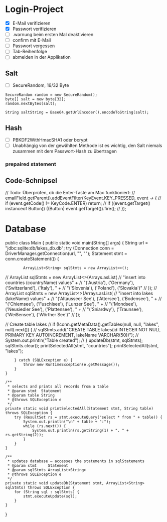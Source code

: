 # Login-Project

- [x] E-Mail verifizieren
- [x] Passwort verifizieren
- [ ] .warnung beim ersten Mal deaktivieren
- [ ] confirm mit E-Mail
- [ ] Passwort vergessen
- [ ] Tab-Reihenfolge
- [ ] abmelden in der Applikation

## Salt
- [ ] SecureRandom, 16/32 Byte
```
SecureRandom random = new SecureRandom();
byte[] salt = new byte[32];
random.nextBytes(salt);

String saltString = Base64.getUrlEncoder().encodeToString(salt);
```

## Hash
- [ ] PBKDF2WithHmacSHA1 oder bcrypt
- [ ] Unabhängig von der gewählten Methode ist es wichtig, den Salt niemals zusammen mit dem Passwort-Hash zu übertragen

### prepaired statement

## Code-Schnipsel
//        Todo: Überprüfen, ob die Enter-Taste am Mac funktioniert:
//        emailField.getParent().addEventFilter(KeyEvent.KEY_PRESSED, event -> {
//            if (event.getCode() != KeyCode.ENTER) return;
//            if ((event.getTarget() instanceof Button)) ((Button) event.getTarget()).fire();
//        });

# Database
public class Main {
public static void main(String[] args) {
String url = "jdbc:sqlite:db/lakes_db.db";
try (Connection conn = DriverManager.getConnection(url, "", "");
Statement stmt = conn.createStatement()) {

            ArrayList<String> sqlStmts = new ArrayList<>();
//            ArrayList<String> sqlStmts = new ArrayList<>(Arrays.asList(
//                    "insert into countries (countryName) values" +
//                            "('Austria'), ('Germany'), ('Switzerland'), ('Italy'), " +
//                            "('Slovenia'), ('Poland'), ('Slovakia')"
//            ));
//            ArrayList<String> sqlStmts = new ArrayList<>(Arrays.asList(
//                    "insert into lakes (lakeName) values" +
//                            "('Altausseer See'), ('Attersee'), ('Bodensee'), " +
//                            "('Chiemsee'), ('Fuschlsee'), ('Lunzer See'), " +
//                            "('Mondsee'), ('Neusiedler See'), ('Plattensee'), " +
//                            "('Sniardwy'), ('Traunsee'), ('Weißensee'), ('Wörther See')"
//            ));

//            Create table lakes
//            if (!conn.getMetaData().getTables(null, null, "lakes", null).next()) {
//                sqlStmts.add("CREATE TABLE lakes(id INTEGER NOT NULL PRIMARY KEY AUTOINCREMENT, lakeName VARCHAR(50))");
//                System.out.println("Table created");
//            }
updateDb(stmt, sqlStmts);
sqlStmts.clear();
printSelectedAll(stmt, "countries");
printSelectedAll(stmt, "lakes");

        } catch (SQLException e) {
            throw new RuntimeException(e.getMessage());
        }
    }

    /**
     * selects and prints all records from a table
     * @param stmt  Statement
     * @param table String
     * @throws SQLException e
     */
    private static void printSelectedAll(Statement stmt, String table) throws SQLException {
        try (ResultSet rs = stmt.executeQuery("select * from " + table)) {
            System.out.println("\n" + table + ":");
            while (rs.next()) {
                System.out.println(rs.getString(1) + ". " + rs.getString(2));
            }
        }
    }

    /**
     * updates database – accesses the statements in sqlStatements
     * @param stmt     Statement
     * @param sqlStmts ArrayList<String>
     * @throws SQLException e
     */
    private static void updateDb(Statement stmt, ArrayList<String> sqlStmts) throws SQLException {
        for (String sql : sqlStmts) {
            stmt.executeUpdate(sql);
        }
    }
}